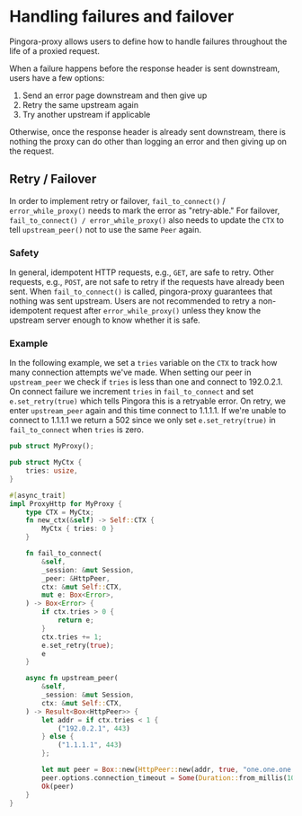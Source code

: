 # Handling failures and failover

Pingora-proxy allows users to define how to handle failures throughout the life of a proxied request.

When a failure happens before the response header is sent downstream, users have a few options:
1. Send an error page downstream and then give up
2. Retry the same upstream again
3. Try another upstream if applicable

Otherwise, once the response header is already sent downstream, there is nothing the proxy can do other than logging an error and then giving up on the request.


## Retry / Failover
In order to implement retry or failover, `fail_to_connect()` / `error_while_proxy()` needs to mark the error as "retry-able." For failover, `fail_to_connect() / error_while_proxy()` also needs to update the `CTX` to tell `upstream_peer()` not to use the same `Peer` again.

### Safety
In general, idempotent HTTP requests, e.g., `GET`, are safe to retry. Other requests, e.g., `POST`, are not safe to retry if the requests have already been sent. When `fail_to_connect()` is called, pingora-proxy guarantees that nothing was sent upstream. Users are not recommended to retry a non-idempotent request after `error_while_proxy()` unless they know the upstream server enough to know whether it is safe.

### Example
In the following example, we set a `tries` variable on the `CTX` to track how many connection attempts we've made. When setting our peer in `upstream_peer` we check if `tries` is less than one and connect to 192.0.2.1. On connect failure we increment `tries` in `fail_to_connect` and set `e.set_retry(true)` which tells Pingora this is a retryable error. On retry, we enter `upstream_peer` again and this time connect to 1.1.1.1. If we're unable to connect to 1.1.1.1 we return a 502 since we only set `e.set_retry(true)` in `fail_to_connect` when `tries` is zero.

```Rust
pub struct MyProxy();

pub struct MyCtx {
    tries: usize,
}

#[async_trait]
impl ProxyHttp for MyProxy {
    type CTX = MyCtx;
    fn new_ctx(&self) -> Self::CTX {
        MyCtx { tries: 0 }
    }

    fn fail_to_connect(
        &self,
        _session: &mut Session,
        _peer: &HttpPeer,
        ctx: &mut Self::CTX,
        mut e: Box<Error>,
    ) -> Box<Error> {
        if ctx.tries > 0 {
            return e;
        }
        ctx.tries += 1;
        e.set_retry(true);
        e
    }

    async fn upstream_peer(
        &self,
        _session: &mut Session,
        ctx: &mut Self::CTX,
    ) -> Result<Box<HttpPeer>> {
        let addr = if ctx.tries < 1 {
            ("192.0.2.1", 443)
        } else {
            ("1.1.1.1", 443)
        };

        let mut peer = Box::new(HttpPeer::new(addr, true, "one.one.one.one".to_string()));
        peer.options.connection_timeout = Some(Duration::from_millis(100));
        Ok(peer)
    }
}
```

